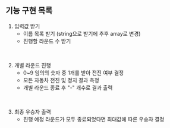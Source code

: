 ## 기능 구현 목록

1. 입력값 받기
   - 이름 목록 받기 (string으로 받기에 추후 array로 변경)
   - 진행할 라운드 수 받기

</br>

2. 개별 라운드 진행
   - 0~9 임의의 숫자 중 1개를 받아 전진 여부 결정
   - 모든 자동차 전진 및 정지 결과 측정
   - 개별 라운드 종료 후 "-" 개수로 결과 출력

</br>

3. 최종 우승자 출력
   - 진행 예정 라운드가 모두 종료되었다면 최대값에 따른 우승자 결정
